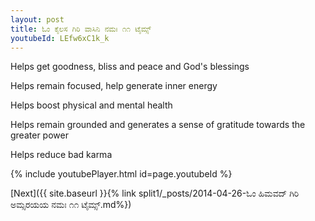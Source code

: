 ```yaml
---
layout: post
title: ಓಂ ಕೈಲಸ ಗಿರಿ ವಾಸಿನಿ ನಮಃ ೧೧ ಟೈಮ್ಸ್
youtubeId: LEfw6xC1k_k
---
```

 
 
Helps get goodness, bliss and peace and God's blessings
 
Helps remain focused, help generate inner energy 
 
Helps boost physical and mental health 
 
Helps remain grounded and generates a sense of gratitude towards the greater power 
 
Helps reduce bad karma
 
 
 
 


{% include youtubePlayer.html id=page.youtubeId %}
 
[Next]({{ site.baseurl }}{% link  split1/_posts/2014-04-26-ಓಂ ಹಿಮವದ್ ಗಿರಿ ಅಮ್ಸರಯಯ ನಮಃ ೧೧ ಟೈಮ್ಸ್.md%})
 
